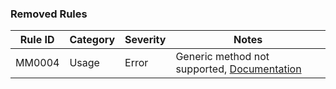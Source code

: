﻿### Removed Rules

Rule ID | Category | Severity | Notes
--------|----------|----------|--------------------
MM0004  | Usage    | Error    | Generic method not supported, [Documentation](https://github.com/oswaldsql/MiniMock/blob/main/Documentation/AnalyzerRules/MM0004.md)

